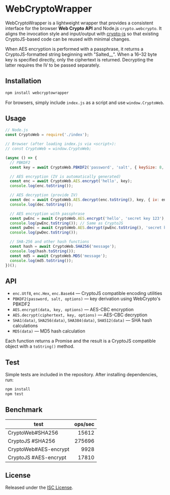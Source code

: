 # WebCryptoWrapper

WebCryptoWrapper is a lightweight wrapper that provides a consistent interface for the browser **Web Crypto API** and Node.js `crypto.webcrypto`. It aligns the invocation style and input/output with [crypto-js](https://github.com/brix/crypto-js) so that existing CryptoJS-based code can be reused with minimal changes.

When AES encryption is performed with a passphrase, it returns a CryptoJS-formatted string beginning with "Salted__". When a 16–32 byte key is specified directly, only the ciphertext is returned. Decrypting the latter requires the IV to be passed separately.

## Installation

```bash
npm install webcryptowrapper
```

For browsers, simply include `index.js` as a script and use `window.CryptoWeb`.

## Usage

```javascript
// Node.js
const CryptoWeb = require('./index');

// Browser (after loading index.js via <script>):
// const CryptoWeb = window.CryptoWeb;

(async () => {
  // PBKDF2
  const key = await CryptoWeb.PBKDF2('password', 'salt', { keySize: 8, iterations: 1000 });

  // AES encryption (IV is automatically generated)
  const enc = await CryptoWeb.AES.encrypt('hello', key);
  console.log(enc.toString());

  // AES decryption (provide IV)
  const dec = await CryptoWeb.AES.decrypt(enc.toString(), key, { iv: enc.iv });
  console.log(dec.toString());

  // AES encryption with passphrase
  const pwEnc = await CryptoWeb.AES.encrypt('hello', 'secret key 123');
  console.log(pwEnc.toString()); // Same as CryptoJS
  const pwDec = await CryptoWeb.AES.decrypt(pwEnc.toString(), 'secret key 123');
  console.log(pwDec.toString());

  // SHA-256 and other hash functions
  const hash = await CryptoWeb.SHA256('message');
  console.log(hash.toString());
  const md5 = await CryptoWeb.MD5('message');
  console.log(md5.toString());
})();
```

## API

- `enc.Utf8`, `enc.Hex`, `enc.Base64` — CryptoJS compatible encoding utilities
- `PBKDF2(password, salt, options)` — key derivation using WebCrypto's PBKDF2
- `AES.encrypt(data, key, options)` — AES-CBC encryption
- `AES.decrypt(ciphertext, key, options)` — AES-CBC decryption
- `SHA1(data)`, `SHA256(data)`, `SHA384(data)`, `SHA512(data)` — SHA hash calculations
- `MD5(data)` — MD5 hash calculation

Each function returns a Promise and the result is a CryptoJS compatible object with a `toString()` method.

## Test

Simple tests are included in the repository. After installing dependencies, run:

```bash
npm install
npm test
```

## Benchmark

<!-- BENCHMARK:START -->
| test | ops/sec |
| --- | ---: |
| CryptoWeb#SHA256 | 15612 |
| CryptoJS #SHA256 | 275696 |
| CryptoWeb#AES-encrypt | 9928 |
| CryptoJS #AES-encrypt | 17810 |

<!-- BENCHMARK:END -->

## License

Released under the [ISC License](./LICENSE).
